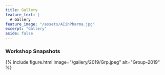 ```yaml
---
title: Gallery
feature_text: |
  # Gallery
feature_image: "/assets/AIinPharma.jpg"
excerpt: "Gallery"
aside: false
---
```


### Workshop Snapshots

{% include figure.html image="/gallery/2019/Grp.jpeg" alt="Group-2019" %}
